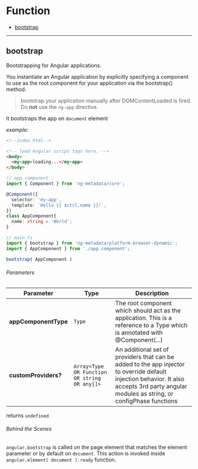 # Function

- [bootstrap](#bootstrap)

---

## bootstrap

Bootstrapping for Angular applications.

You instantiate an Angular application by explicitly specifying a component to use as the root component for your application via the bootstrap() method.

> bootstrap your application manually after DOMContentLoaded is fired. Do **not** use the `ng-app` directive.

It bootstraps the app on `document` element

*example:*

```html
<!--index.html-->

<!-- load Angular script tags here. -->
<body>
  <my-app>loading...</my-app>
</body>
```

```typescript
// app.component
import { Component } from 'ng-metadata/core';

@Component({
  selector: 'my-app',
  template: `Hello {{ $ctrl.name }}!`,
})
class AppComponent{
  name: string = 'World';
}

// main.ts
import { bootstrap } from 'ng-metadata/platform-browser-dynamic';
import { AppComponent } from './app.component';

bootstrap( AppComponent )
```

###### Parameters

| Parameter             | Type                            | Description                                |
| --------------------- | ------------------------------- | ------------------------------------------ |
| **appComponentType**  | `Type`                          | The root component which should act as the application. This is a reference to a Type which is annotated with @Component(...) |
| **customProviders?**  | `Array<Type OR Function OR string OR any[]>` |  An additional set of providers that can be added to the app injector to override default injection behavior. It also accepts 3rd party angular modules as string, or configPhase functions |

returns `undefined`

###### Behind the Scenes

`angular.bootstrap` is called on the page element that matches the element parameter or by default on `document`. 
This action is invoked inside `angular.element( document ).ready` function. 
